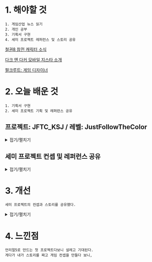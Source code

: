 # 1. 해야할 것
```
1. 게임산업 뉴스 읽기
2. 개인 공부
3. 기획서 구현
4. 세미 프로젝트 레퍼런스 및 스토리 공유
```
[철권8 참전 캐릭터 소식](https://www.gamemeca.com/view.php?gid=1742717)

[다크 앤 다커 모바일 지스타 소개](https://www.gamemeca.com/view.php?gid=1742705)

[펄크루트: 게임 디자이너](https://youtu.be/LorO9DyS-eA?si=2WW5nRd3L1ILVLDO)

# 2. 오늘 배운 것
```
1. 기획서 구현
2. 세미 프로젝트 기획 및 레퍼런스 공유
```

## 프로젝트: JFTC_KSJ / 레벨: JustFollowTheColor
<details>
<summary>접기/펼치기</summary>

```
발판을 밟으면 트리거 박스를 끌고 내려와서 다시 밟았을때 맵이 리셋되게 처리했다.
```
![image](https://github.com/JM94Ent/TIL-WIL/assets/143363550/2b04c769-657e-4554-9b38-06ce157c7b4a)

![image](https://github.com/JM94Ent/TIL-WIL/assets/143363550/1a965b66-551e-4f5c-b869-2f48900ddb3e)

![image](https://github.com/JM94Ent/TIL-WIL/assets/143363550/bc922412-4a88-4c00-9a71-da8212bfa45c)

</details>


## 세미 프로젝트 컨셉 및 레퍼런스 공유
<details>
<summary>접기/펼치기</summary>

### 스토리 컨셉 공유

![image](https://github.com/JM94Ent/TIL-WIL/assets/143363550/32ed3704-66ab-4fab-8814-41587c7fbd10)

[영화: 아이덴티티](https://namu.wiki/w/%EC%95%84%EC%9D%B4%EB%8D%B4%ED%8B%B0%ED%8B%B0(%EC%98%81%ED%99%94))

[게임: 앨리스 더 매드니스 리턴즈](https://bbs.ruliweb.com/hobby/board/300496/read/241335)

****

### 전투 시스템 공유
```
프로젝트 팀원이 소울라이크에 대한 이해가 없어 정리된 동영상을 공유했다.
```
[소울라이크 전투 시스템](https://www.youtube.com/watch?v=bjMffDZazII)

****

### 전제적인 줄거리 공유
```
ㅇㅅㅇ
```
</details>



# 3. 개선
```
세미 프로젝트의 컨셉과 스토리를 공유했다.

```
<details>
<summary>접기/펼치기</summary>


</details>


# 4. 느낀점
```
언리얼5로 만드는 첫 프로젝트다보니 설레고 기대된다.
게다가 내가 스토리를 짜고 게임 컨셉을 만들다 보니,

```


